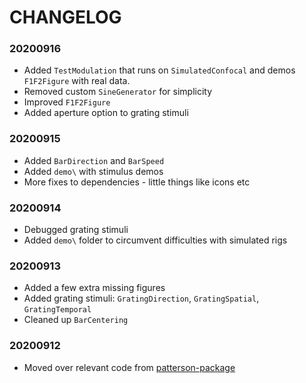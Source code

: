 # CHANGELOG

### 20200916
- Added `TestModulation` that runs on `SimulatedConfocal` and demos `F1F2Figure` with real data. 
- Removed custom `SineGenerator` for simplicity
- Improved `F1F2Figure`
- Added aperture option to grating stimuli

### 20200915
- Added `BarDirection` and `BarSpeed`
- Added `demo\` with stimulus demos
- More fixes to dependencies - little things like icons etc

### 20200914
- Debugged grating stimuli
- Added `demo\` folder to circumvent difficulties with simulated rigs

### 20200913
- Added a few extra missing figures
- Added grating stimuli: `GratingDirection`, `GratingSpatial`, `GratingTemporal`
- Cleaned up `BarCentering`

### 20200912 
- Moved over relevant code from [patterson-package][old_protocols]


[old_protocols]: <https://www.github.com/sarastokes/patterson-package>